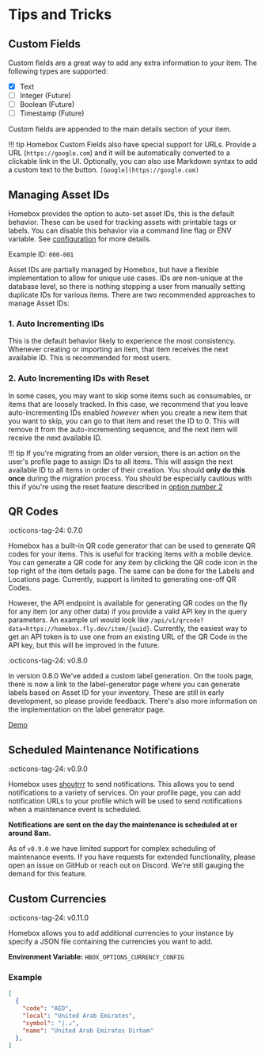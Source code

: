# Tips and Tricks

## Custom Fields

Custom fields are a great way to add any extra information to your item. The following types are supported:

- [x] Text
- [ ] Integer (Future)
- [ ] Boolean (Future)
- [ ] Timestamp (Future)

Custom fields are appended to the main details section of your item.

!!! tip
    Homebox Custom Fields also have special support for URLs. Provide a URL (`https://google.com`) and it will be automatically converted to a clickable link in the UI. Optionally, you can also use Markdown syntax to add a custom text to the button. `[Google](https://google.com)`

## Managing Asset IDs

Homebox provides the option to auto-set asset IDs, this is the default behavior. These can be used for tracking assets with printable tags or labels. You can disable this behavior via a command line flag or ENV variable. See [configuration](../quick-start#env-variables-configuration) for more details.

Example ID: `000-001`

Asset IDs are partially managed by Homebox, but have a flexible implementation to allow for unique use cases. IDs are non-unique at the database level, so there is nothing stopping a user from manually setting duplicate IDs for various items. There are two recommended approaches to manage Asset IDs:

### 1. Auto Incrementing IDs

This is the default behavior likely to experience the most consistency. Whenever creating or importing an item, that item receives the next available ID. This is recommended for most users.

### 2. Auto Incrementing IDs with Reset

In some cases, you may want to skip some items such as consumables, or items that are loosely tracked. In this case, we recommend that you leave auto-incrementing IDs enabled _however_ when you create a new item that you want to skip, you can go to that item and reset the ID to 0. This will remove it from the auto-incrementing sequence, and the next item will receive the next available ID.

!!! tip
    If you're migrating from an older version, there is an action on the user's profile page to assign IDs to all items. This will assign the next available ID to all items in order of their creation. You should __only do this once__ during the migration process. You should be especially cautious with this if you're using the reset feature described in [option number 2](#2-auto-incrementing-ids-with-reset)

## QR Codes

:octicons-tag-24: 0.7.0

Homebox has a built-in QR code generator that can be used to generate QR codes for your items. This is useful for tracking items with a mobile device. You can generate a QR code for any item by clicking the QR code icon in the top right of the item details page. The same can be done for the Labels and Locations page. Currently, support is limited to generating one-off QR Codes.

However, the API endpoint is available for generating QR codes on the fly for any item (or any other data) if you provide a valid API key in the query parameters. An example url would look like `/api/v1/qrcode?data=https://homebox.fly.dev/item/{uuid}`. Currently, the easiest way to get an API token is to use one from an existing URL of the QR Code in the API key, but this will be improved in the future.

:octicons-tag-24: v0.8.0

In version 0.8.0 We've added a custom label generation. On the tools page, there is now a link to the label-generator page where you can generate labels based on Asset ID for your inventory. These are still in early development, so please provide feedback. There's also more information on the implementation on the label generator page.

[Demo](https://homebox.fly.dev/reports/label-generator)

## Scheduled Maintenance Notifications

:octicons-tag-24: v0.9.0

Homebox uses [shoutrrr](https://containrrr.dev/shoutrrr/0.7/) to send notifications. This allows you to send notifications to a variety of services. On your profile page, you can add notification URLs to your profile which will be used to send notifications when a maintenance event is scheduled.

**Notifications are sent on the day the maintenance is scheduled at or around 8am.**

As of `v0.9.0` we have limited support for complex scheduling of maintenance events. If you have requests for extended functionality, please open an issue on GitHub or reach out on Discord. We're still gauging the demand for this feature.


## Custom Currencies

:octicons-tag-24: v0.11.0

Homebox allows you to add additional currencies to your instance by specify a JSON file containing the currencies you want to add.

**Environment Variable:** `HBOX_OPTIONS_CURRENCY_CONFIG`

### Example

```json
[
  {
    "code": "AED",
    "local": "United Arab Emirates",
    "symbol": "د.إ",
    "name": "United Arab Emirates Dirham"
  },
]
```

